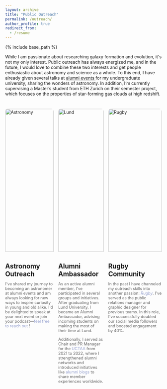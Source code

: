 ```yaml
---
layout: archive
title: "Public Outreach"
permalink: /outreach/
author_profile: true
redirect_from:
  - /resume
---
```

{% include base_path %}

While I am passionate about researching galaxy formation and evolution, it's not my only interest. Public outreach has always energized me, and in the future, I would love to combine these two interests and get people enthusiastic about astronomy and science as a whole. To this end, I have already given several talks at <a href="https://www.utwente.nl/en/alumni/events/2023/9/1097040/twente4tu-alumni-event-zurich-27th-september-2023"> alumni events </a> for my undergraduate university, sharing the wonders of astronomy. In addition, I’m currently supervising a Master’s student from ETH Zurich on their semester project, which focuses on the properties of star-forming gas clouds at high redshift.


<html lang="en">
<head>
  <meta charset="UTF-8">
  <meta name="viewport" content="width=device-width, initial-scale=1.0">
  <title>Three Topics Layout</title>
  <style>
    /* Container for the topics */
    .topics-container {
      display: flex;
      gap: 15px; /* Reduced space between the boxes */
      max-width: 1200px;
      margin: 40px auto;
      justify-content: space-between;
    }

    /* Individual topic cards */
    .topic {
      background: #ffffff;
      border-radius: 8px;
      box-shadow: 0 4px 8px rgba(0, 0, 0, 0.1);
      padding: 15px; /* Reduced padding inside the box */
      width: 300px;
      text-align: center;
    }

    /* Topic images */
    .topic img {
      width: 100%;
      height: auto;
      border-radius: 8px 8px 0 0; /* Round top corners of the image */
      margin-bottom: 5px; /* Reduced space between image and title */
    }

    /* Topic title and description */
    .topic h2 {
      font-size: 1.3rem; /* Smaller font size for title */
      margin-bottom: 5px; /* Reduced space between title and description */
    }

    .topic p {
      font-size: 0.8rem; /* Smaller font size for text */
      color: #666;
    }
  </style>
</head>
<body>
  <div class="topics-container">
    <div class="topic">
      <img src="https://github.com/user-attachments/assets/dff52865-d5f4-4b6f-9bd8-f6a43f38c401" alt="Astronomy" />
      <h2>Astronomy Outreach</h2>
      <p>I've shared my journey to becoming an astronomer at alumni events and am always looking for new ways to inspire curiosity in young and old alike. I'd be delighted to speak at your next event or join your podcast—<a href="mailto:floor.vandonkelaar@uzh.ch" target="_blank" style="text-decoration: none; color: #97a2cf;">feel free to reach out</a>
!</p>
    </div>
    <div class="topic">
       <img src="https://github.com/user-attachments/assets/a9b3d2cb-e352-4536-ad34-899fb0ed97ca" alt="Lund" />
      <h2>Alumni Ambassador </h2>
      <p> As an active alumni member, I’ve participated in several groups and initiatives. After graduating from Lund University, I became an Alumni Ambassador, advising incoming students on making the most of their time at Lund.</p>
      <p> Additionally, I served as Chair and PR Manager for the <a href="https://www.uct-alumni.nl/" target="_blank" style="text-decoration: none; color: #97a2cf;">UCTAA</a> from 2021 to 2022, where I strengthened alumni networks and introduced initiatives like <a href="https://www.linkedin.com/pulse/alumni-abroad-z%C3%BCrich-uct-alumni/?trackingId=ChQcwT%2FRSM%2BFqWZYVT4vGg%3D%3D" target="_blank" style="text-decoration: none; color: #97a2cf;">alumni blogs</a> to share member experiences worldwide. </p>
    </div>
    <div class="topic">
      <img src="https://github.com/user-attachments/assets/45af1ddb-14e8-4a5f-b4bd-d178f3ec8402" alt="Rugby" />
      <h2>Rugby Community</h2>
      <p>    In the past I have channeled my outreach skills into another passion: <a href="https://www.instagram.com/gczurichvalkyries" target="_blank" style="text-decoration: none; color: #97a2cf;"><em>Rugby</em></a>. I've served as the public relations manager and graphic designer for previous teams. In this role, I've 
    successfully doubled our social media followers and boosted engagement by 40%. </p>
    </div>
  </div>
</body>
</html>
